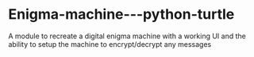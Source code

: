 # Enigma-machine---python-turtle
A module to recreate a digital enigma machine with a working UI and the ability to setup the machine to encrypt/decrypt any messages
